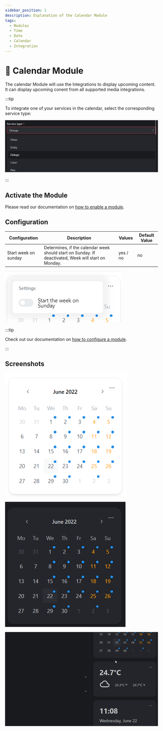 ```yaml
---
sidebar_position: 1
description: Explanation of the Calendar Module
tags:
  - Modules
  - Time
  - Date
  - Calendar
  - Integration
---
```


# 📆 Calendar Module

The calendar Module will use the Integrations to display upcoming content.
It can display upcoming conent from all supported media integrations.

:::tip

To integrate one of your services in the calendar, select the corresponding service type:

![select the correct service type](./img/module-torrent-service-type-example.jpg)

:::

## Activate the Module
Please read our documentation on [how to enable a module](./../index.md#activating-a-module).

## Configuration

| Configuration        | Description | Values | Default Value |
| -------------------- | ----------- | ------ | ------------- |
| Start week on sunday | Determines, if the calendar week should start on Sunday. If deactivated, Week will start on Monday. | yes / no | no |

![configuration of the calendar module](./img/module-calendar-configuration.png)

:::tip

Check out our documentation on [how to configure a module](./../index.md#configure-a-module).

:::

## Screenshots

![calendar in light mode](img/module-calendar-light-mode.png)

![calendar in dark mode](img/module-calendar-dark-mode.png)

![calendar show from integrations](img/module-calendar-show.gif)